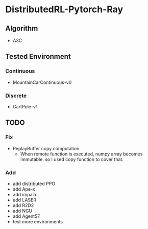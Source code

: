 # DistributedRL-Pytorch-Ray

## Algorithm
* A3C

## Tested Environment
### Continuous
* MountainCarContinuous-v0
### Discrete
* CartPole-v1

## TODO
### Fix
* ReplayBuffer copy computation
  * When remote function is executed, numpy array becomes immutable. so I used copy function to cover that.
### Add
* add distributed PPO
* add Ape-x
* add impala
* add LASER
* add R2D2
* add NGU
* add Agent57
* test more environments
